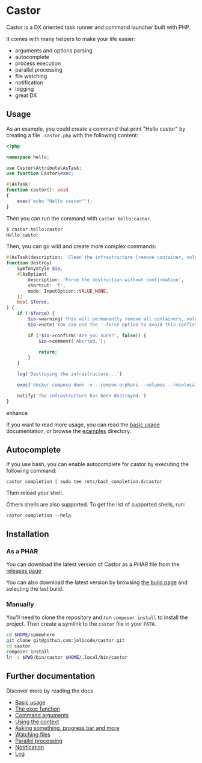 # Castor

Castor is a DX oriented task runner and command launcher built with PHP.

It comes with many helpers to make your life easier:

* arguments and options parsing
* autocomplete
* process execution
* parallel processing
* file watching
* notification
* logging
* great DX

## Usage

As an example, you could create a command that print "Hello castor" by creating
a file `.castor.php` with the following content:

```php
<?php

namespace hello;

use Castor\Attribute\AsTask;
use function Castor\exec;

#[AsTask]
function castor(): void
{
    exec('echo "Hello castor"');
}
```

Then you can run the command with `castor hello:castor`.

```bash
$ castor hello:castor
Hello castor
```

Then, you can go wild and create more complex commands:

```php
#[AsTask(description: 'Clean the infrastructure (remove container, volume, networks)')]
function destroy(
    SymfonyStyle $io,
    #[AsOption(
        description: 'Force the destruction without confirmation',
        shortcut: 'f',
        mode: InputOption::VALUE_NONE,
    )]
    bool $force,
) {
    if (!$force) {
        $io->warning('This will permanently remove all containers, volumes, networks... created for this project.');
        $io->note('You can use the --force option to avoid this confirmation.');

        if (!$io->confirm('Are you sure?', false)) {
            $io->comment('Aborted.');

            return;
        }
    }

    log('Destroying the infrastructure...')

    exec('docker-compose down -v --remove-orphans --volumes --rmi=local');

    notify('The infrastructure has been destroyed.')
}
```

enhance

If you want to read more usage, you can read the [basic
usage](doc/01-basic-usage.md) documentation, or browse the [examples](examples)
directory.

## Autocomplete

If you use bash, you can enable autocomplete for castor by executing the
following command:

```
castor completion | sudo tee /etc/bash_completion.d/castor
```

Then reload your shell.

Others shells are also supported. To get the list of supported shells, run:

```
castor completion --help
```

## Installation

### As a PHAR

You can download the latest version of Castor as a PHAR file from the [releases
page](https://github.com/jolicode/castor/releases)

You can also download the latest version by browsing [the build
page](https://github.com/jolicode/castor/actions/workflows/build-phar.yml) and
selecting the last build.

### Manually

You'll need to clone the repository and run `composer install` to
install the project. Then create a symlink to the `castor` file in your `PATH`.

```bash
cd $HOME/somewhere
git clone git@github.com:jolicode/castor.git
cd castor
composer install
ln -s $PWD/bin/castor $HOME/.local/bin/castor
```

## Further documentation

Discover more by reading the docs

 * [Basic usage](doc/01-basic-usage.md)
 * [The exec function](doc/02-exec.md)
 * [Command arguments](doc/03-arguments.md)
 * [Using the context](doc/04-context.md)
 * [Asking something, progress bar and more](doc/05-helper.md)
 * [Watching files](doc/06-watch.md)
 * [Parallel processing](doc/07-parallel.md)
 * [Notification](doc/08-notify.md)
 * [Log](doc/09-log.md)

